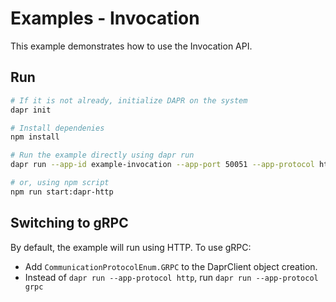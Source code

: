 # Examples - Invocation

This example demonstrates how to use the Invocation API.

## Run

```bash
# If it is not already, initialize DAPR on the system
dapr init

# Install dependenies
npm install

# Run the example directly using dapr run
dapr run --app-id example-invocation --app-port 50051 --app-protocol http npm run start

# or, using npm script
npm run start:dapr-http
```

## Switching to gRPC

By default, the example will run using HTTP. To use gRPC:

- Add `CommunicationProtocolEnum.GRPC` to the DaprClient object creation.
- Instead of `dapr run --app-protocol http`, run `dapr run --app-protocol grpc`